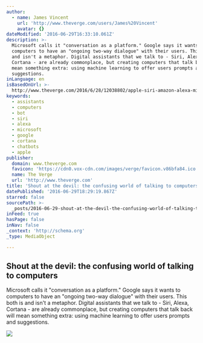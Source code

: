 ```yaml
---
author:
  - name: James Vincent
    url: 'http://www.theverge.com/users/James%20Vincent'
    avatar: {}
dateModified: '2016-06-29T16:33:10.061Z'
description: >-
  Microsoft calls it "conversation as a platform." Google says it wants to
  computers to have an "ongoing two-way dialogue" with their users. This both is
  and isn't a metaphor. Digital assistants that we talk to - Siri, Alexa,
  Cortana - are already commonplace, but creating computers that talk back will
  mean something extra: using machine learning to offer users prompts and
  suggestions.
inLanguage: en
isBasedOnUrl: >-
  http://www.theverge.com/2016/6/28/12038802/apple-siri-amazon-alexa-microsoft-cortana-google-assistant-voice
keywords:
  - assistants
  - computers
  - bot
  - siri
  - alexa
  - microsoft
  - google
  - cortana
  - chatbots
  - apple
publisher:
  domain: www.theverge.com
  favicon: 'https://cdn0.vox-cdn.com/images/verge/favicon.v86bfa84.ico'
  name: The Verge
  url: 'http://www.theverge.com'
title: 'Shout at the devil: the confusing world of talking to computers'
datePublished: '2016-06-29T18:29:19.867Z'
starred: false
sourcePath: >-
  _posts/2016-06-29-shout-at-the-devil-the-confusing-world-of-talking-to-comput.md
inFeed: true
hasPage: false
inNav: false
_context: 'http://schema.org'
_type: MediaObject

---
```

<article style=""><h1>Shout at the devil: the confusing world of talking to computers</h1><p>Microsoft calls it "conversation as a platform." Google says it wants to computers to have an "ongoing two-way dialogue" with their users. This both is and isn't a metaphor. Digital assistants that we talk to - Siri, Alexa, Cortana - are already commonplace, but creating computers that talk back will mean something extra: using machine learning to offer users prompts and suggestions.</p><img src="https://cdn3.vox-cdn.com/thumbor/AF9bf8cCbYSJ2XSdm2Pk8NxEFWc=/cdn0.vox-cdn.com/uploads/chorus_asset/file/2934176/amazon-echo-verge-9723.0.jpg" /></article>